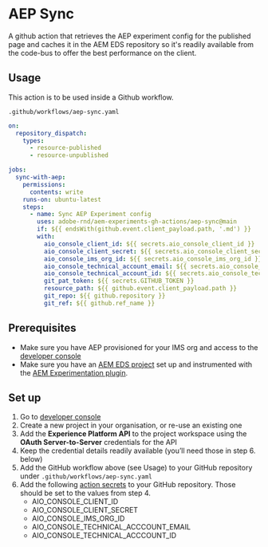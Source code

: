 # AEP Sync

A github action that retrieves the AEP experiment config for the published page and caches it in the AEM EDS repository so it's readily available from the code-bus to offer the best performance on the client.

## Usage
This action is to be used inside a Github workflow.

`.github/workflows/aep-sync.yaml`
```yaml
on: 
  repository_dispatch:
    types:
      - resource-published
      - resource-unpublished

jobs:
  sync-with-aep:
    permissions:
      contents: write
    runs-on: ubuntu-latest
    steps:
      - name: Sync AEP Experiment config
        uses: adobe-rnd/aem-experiments-gh-actions/aep-sync@main
        if: ${{ endsWith(github.event.client_payload.path, '.md') }}
        with:
          aio_console_client_id: ${{ secrets.aio_console_client_id }}
          aio_console_client_secret: ${{ secrets.aio_console_client_secret }}
          aio_console_ims_org_id: ${{ secrets.aio_console_ims_org_id }}
          aio_console_technical_account_email: ${{ secrets.aio_console_technical_acccount_email }}
          aio_console_technical_account_id: ${{ secrets.aio_console_technical_acccount_id }}
          git_pat_token: ${{ secrets.GITHUB_TOKEN }}
          resource_path: ${{ github.event.client_payload.path }}
          git_repo: ${{ github.repository }}
          git_ref: ${{ github.ref_name }}
```

## Prerequisites

- Make sure you have AEP provisioned for your IMS org and access to the [developer console](https://developer.adobe.com/console/)
- Make sure you have an [AEM EDS project](https://www.aem.live/docs/) set up and instrumented with the [AEM Experimentation plugin](https://github.com/adobe/aem-experimentation).

## Set up

1. Go to [developer console](https://developer.adobe.com/console/)
2. Create a new project in your organisation, or re-use an existing one
3. Add the **Experience Platform API** to the project workspace using the **OAuth Server-to-Server** credentials for the API
4. Keep the credential details readily available (you’ll need those in step 6. below)
5. Add the GitHub workflow above (see Usage) to your GitHub repository under `.github/workflows/aep-sync.yaml`
6. Add the following [action secrets](https://github.com/ramboz/aem-experience-decisioning-demo/settings/secrets/actions) to your GitHub repository. Those should be set to the values from step 4.
    - AIO_CONSOLE_CLIENT_ID
    - AIO_CONSOLE_CLIENT_SECRET
    - AIO_CONSOLE_IMS_ORG_ID
    - AIO_CONSOLE_TECHNICAL_ACCCOUNT_EMAIL
    - AIO_CONSOLE_TECHNICAL_ACCCOUNT_ID